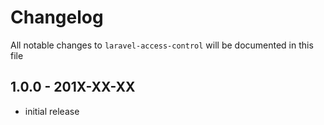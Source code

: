 # Changelog

All notable changes to `laravel-access-control` will be documented in this file

## 1.0.0 - 201X-XX-XX

- initial release
